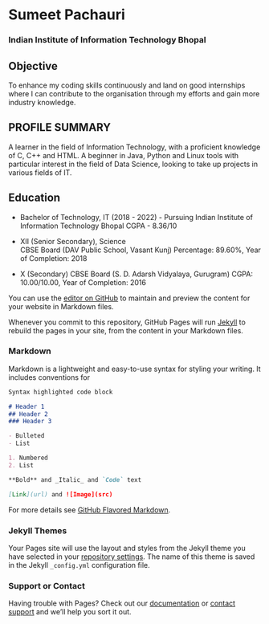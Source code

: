 # Sumeet Pachauri
### Indian Institute of Information Technology Bhopal

## Objective

To enhance my coding skills continuously and land on good internships where I can contribute to the organisation through my efforts and gain more industry knowledge.


## PROFILE SUMMARY	

A learner in the field of Information Technology, with a proficient knowledge of C, C++ and HTML. A beginner in Java, Python and Linux tools with particular interest in the field of Data Science, looking to take up projects in various fields of IT. 

## Education

- Bachelor of Technology, IT (2018 - 2022) - Pursuing
  Indian Institute of Information Technology Bhopal
  CGPA - 8.36/10

- XII (Senior Secondary), Science	
  CBSE Board (DAV Public School, Vasant Kunj)
  Percentage: 89.60%, Year of Completion: 2018

- X (Secondary)
  CBSE Board (S. D. Adarsh Vidyalaya, Gurugram)
  CGPA: 10.00/10.00, Year of Completion: 2016
  
  
You can use the [editor on GitHub](https://github.com/sumeet-4275/sumeet-4275.github.io/edit/master/index.md) to maintain and preview the content for your website in Markdown files.

Whenever you commit to this repository, GitHub Pages will run [Jekyll](https://jekyllrb.com/) to rebuild the pages in your site, from the content in your Markdown files.

### Markdown

Markdown is a lightweight and easy-to-use syntax for styling your writing. It includes conventions for

```markdown
Syntax highlighted code block

# Header 1
## Header 2
### Header 3

- Bulleted
- List

1. Numbered
2. List

**Bold** and _Italic_ and `Code` text

[Link](url) and ![Image](src)
```

For more details see [GitHub Flavored Markdown](https://guides.github.com/features/mastering-markdown/).

### Jekyll Themes

Your Pages site will use the layout and styles from the Jekyll theme you have selected in your [repository settings](https://github.com/sumeet-4275/sumeet-4275.github.io/settings). The name of this theme is saved in the Jekyll `_config.yml` configuration file.

### Support or Contact

Having trouble with Pages? Check out our [documentation](https://help.github.com/categories/github-pages-basics/) or [contact support](https://github.com/contact) and we’ll help you sort it out.
